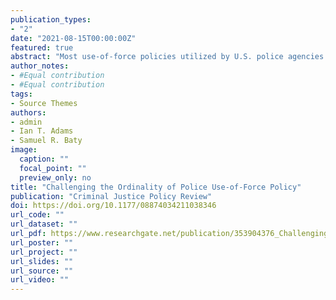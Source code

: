 ```yaml
---
publication_types:
- "2"
date: "2021-08-15T00:00:00Z"
featured: true
abstract: "Most use-of-force policies utilized by U.S. police agencies make fundamental ordinal assumptions about officers’ force responses to subject resistance. These policies consist of varying levels of force and resistance along an ordinally-ranked continuum of severity. We empirically tested the ordinal assumptions that are ubiquitous to police use-of-force force continua within the U.S. using one year’s use-of-force data from a municipal police department. Applying a quantitative technique known as categorical regression with optimal scaling we found the assumptions of ordinality within the studied department’s use-of-force continuum (which is similar to many police use-of-force continua within the U.S.) are not met. Specifying physical force as a ‘lower’ force option than less-lethal tools is associated with increased officer injury and decreased subject injury. Our findings call into question use-of-force continua featuring ordinal rankings for varying categories of less-lethal force."
author_notes:
- #Equal contribution
- #Equal contribution
tags:
- Source Themes
authors:
- admin
- Ian T. Adams
- Samuel R. Baty
image: 
  caption: ""
  focal_point: ""
  preview_only: no
title: "Challenging the Ordinality of Police Use-of-Force Policy"
publication: "Criminal Justice Policy Review"
doi: https://doi.org/10.1177/08874034211038346
url_code: ""
url_dataset: ""
url_pdf: https://www.researchgate.net/publication/353904376_Challenging_the_Ordinality_of_Police_Use-of-Force_Policy
url_poster: ""
url_project: ""
url_slides: ""
url_source: ""
url_video: ""
---
```



